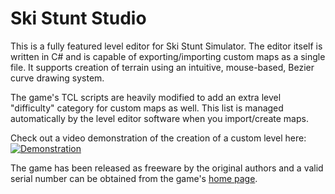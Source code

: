 Ski Stunt Studio
======

This is a fully featured level editor for Ski Stunt Simulator.  The editor itself is written in C# and is
capable of exporting/importing custom maps as a single file.  It supports creation of terrain using an 
intuitive, mouse-based, Bezier curve drawing system.

The game's TCL scripts are heavily modified to add an extra level "difficulty" category for custom maps as
well.  This list is managed automatically by the level editor software when you import/create maps.

Check out a video demonstration of the creation of a custom level here:  
[![Demonstration](http://img.youtube.com/vi/3ddQ6a_RnXo/0.jpg)](http://www.youtube.com/watch?v=3ddQ6a_RnXo)

The game has been released as freeware by the original authors and a valid serial number can be obtained
from the game's [home page](http://www.cs.ubc.ca/~van/papers/skistunt.html).